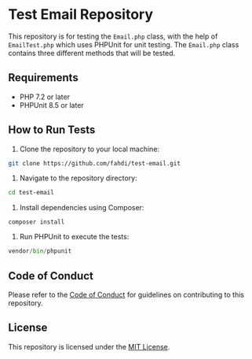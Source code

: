 # Test Email Repository

This repository is for testing the `Email.php` class, with the help of `EmailTest.php` which uses PHPUnit for unit testing. The `Email.php` class contains three different methods that will be tested.

## Requirements

- PHP 7.2 or later
- PHPUnit 8.5 or later

## How to Run Tests

1. Clone the repository to your local machine:

```bash
git clone https://github.com/fahdi/test-email.git
```

1. Navigate to the repository directory:

```bash
cd test-email
```

1. Install dependencies using Composer:

```
composer install
```

1. Run PHPUnit to execute the tests:

```python
vendor/bin/phpunit
```

## Code of Conduct

Please refer to the [Code of Conduct](CODE_OF_CONDUCT.md) for guidelines on contributing to this repository.

## License

This repository is licensed under the [MIT License](LICENSE).
